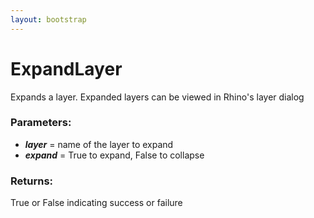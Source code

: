 ```yaml
---
layout: bootstrap
---
```


# ExpandLayer

Expands a layer. Expanded layers can be viewed in Rhino's layer dialog
        

### Parameters:

- ***layer*** = name of the layer to expand
- ***expand*** = True to expand, False to collapse
        

### Returns:


True or False indicating success or failure
        
